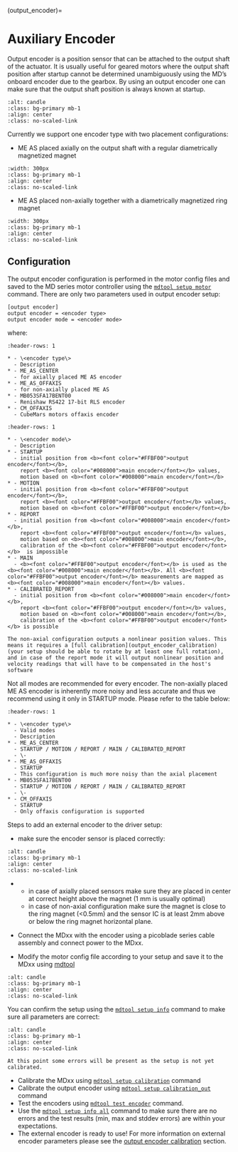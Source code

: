 (output_encoder)=
# Auxiliary Encoder

Output encoder is a position sensor that can be attached to the output shaft of the actuator. It is usually useful for geared motors where the output shaft position after startup cannot be determined unambiguously using the MD’s onboard encoder due to the gearbox. By using an output encoder one can make sure that the output shaft position is always known at startup. 

```{figure} ./images/output_encoders.jpg
:alt: candle
:class: bg-primary mb-1
:align: center
:class: no-scaled-link
```

Currently we support one encoder type with two placement configurations: 
* ME AS placed axially on the output shaft with a regular diametrically magnetized magnet

```{figure} ./images/output_encoder_axial.jpg
:width: 300px
:class: bg-primary mb-1
:align: center
:class: no-scaled-link
```

* ME AS placed non-axially together with a diametrically magnetized ring magnet 

```{figure} ./images/output_encoder_offaxis.jpg
:width: 300px
:class: bg-primary mb-1
:align: center
:class: no-scaled-link
```

## Configuration

The output encoder configuration is performed in the motor config files and saved to the MD series motor controller using the [`mdtool setup motor`](mdtool_setup_motor) command. There are only two parameters used in output encoder setup: 

```
[output encoder]
output encoder = <encoder type>
output encoder mode = <encoder mode>
```

where:

```{list-table}
:header-rows: 1

* - \<encoder type\> 
  - Description
* - ME_AS_CENTER 
  - for axially placed ME AS encoder
* - ME_AS_OFFAXIS
  - for non-axially placed ME AS
* - MB053SFA17BENT00
  - Renishaw RS422 17-bit RLS encoder
* - CM_OFFAXIS
  - CubeMars motors offaxis encoder
```

```{list-table}
:header-rows: 1

* - \<encoder mode\> 
  - Description
* - STARTUP
  - initial position from <b><font color="#FFBF00">output encoder</font></b>, 
    report <b><font color="#008000">main encoder</font></b> values, 
    motion based on <b><font color="#008000">main encoder</font></b>
* - MOTION
  - initial position from <b><font color="#FFBF00">output encoder</font></b>,
    report <b><font color="#FFBF00">output encoder</font></b> values,
    motion based on <b><font color="#FFBF00">output encoder</font></b>
* - REPORT
  - initial position from <b><font color="#008000">main encoder</font></b>,
    report <b><font color="#FFBF00">output encoder</font></b> values,
    motion based on <b><font color="#008000">main encoder</font></b>,
    calibration of the <b><font color="#FFBF00">output encoder</font></b>  is impossible
* - MAIN
  - <b><font color="#FFBF00">output encoder</font></b> is used as the <b><font color="#008000">main encoder</font></b>. All <b><font color="#FFBF00">output encoder</font></b> measurements are mapped as <b><font color="#008000">main encoder</font></b> values. 
* - CALIBRATED_REPORT
  - initial position from <b><font color="#008000">main encoder</font></b>,
    report <b><font color="#FFBF00">output encoder</font></b> values,
    motion based on <b><font color="#008000">main encoder</font></b>,
    calibration of the <b><font color="#FFBF00">output encoder</font></b> is possible
```

```{warning}
The non-axial configuration outputs a nonlinear position values. This means it requires a [full calibration](output_encoder_calibration) (your setup should be able to rotate by at least one full rotation), and in case of the report mode it will output nonlinear position and velocity readings that will have to be compensated in the host's software
```

Not all modes are recommended for every encoder. The non-axially placed ME AS encoder is inherently more noisy and less accurate and thus we recommend using it only in STARTUP mode. Please refer to the table below: 

```{list-table}
:header-rows: 1

* - \<encoder type\> 
  - Valid modes
  - Description
* - ME_AS_CENTER 
  - STARTUP / MOTION / REPORT / MAIN / CALIBRATED_REPORT
  - \-
* - ME_AS_OFFAXIS
  - STARTUP
  - This configuration is much more noisy than the axial placement
* - MB053SFA17BENT00 
  - STARTUP / MOTION / REPORT / MAIN / CALIBRATED_REPORT
  - \-
* - CM_OFFAXIS
  - STARTUP
  - Only offaxis configuration is supported
```

Steps to add an external encoder to the driver setup:

* make sure the encoder sensor is placed correctly: 

```{figure} ./images/output_encoder_cross.png
:alt: candle
:class: bg-primary mb-1
:align: center
:class: no-scaled-link
```
*
  * in case of axially placed sensors make sure they are placed in center at correct height above the magnet (1 mm is usually optimal)
  * in case of non-axial configuration make sure the magnet is close to the ring magnet (<0.5mm) and the sensor IC is at least 2mm above or below the ring magnet horizontal plane.

* Connect the MDxx with the encoder using a picoblade series cable assembly and connect power to the MDxx. 
* Modify the motor config file according to your setup and save it to the MDxx using [mdtool](mdtool)

```{figure} ./images/setup_output_encoder.png
:alt: candle
:class: bg-primary mb-1
:align: center
:class: no-scaled-link
```

You can confirm the setup using the [`mdtool setup info`](mdtool_setup_info) command to make sure all parameters are correct: 

```{figure} ./images/mdtool_setup_info_errors.png
:alt: candle
:class: bg-primary mb-1
:align: center
:class: no-scaled-link
```
```{note}
At this point some errors will be present as the setup is not yet calibrated. 
```

* Calibrate the MDxx using [`mdtool setup calibration`](mdtool_setup_calibration) command 
* Calibrate the output encoder using [`mdtool setup calibration_out`](mdtool_setup_calibration_out) command
* Test the encoders using [`mdtool test encoder`](mdtool_test_encoder) command.
* Use the [`mdtool setup info all`](mdtool_setup_info) command to make sure there are no errors and the test results (min, max and stddev errors) are within your expectations.
* The external encoder is ready to use! For more information on external encoder parameters please see the [output encoder calibration](output_encoder_calibration) section.
